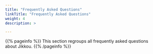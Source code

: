 ```yaml
---
title: "Frequently Asked Questions"
linkTitle: "Frequently Asked Questions"
weight: 4
description: >

---
```


{{% pageinfo %}}
This section regroups all frequently asked questions about Jikkou.
{{% /pageinfo %}}
